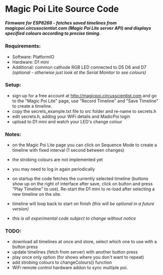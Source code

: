 # Magic Poi Lite Source Code
##### *Firmware for ESP8266 - fetches saved timelines from magicpoi.circusscientist.com (Magic Poi Lite server API) and displays specified colours according to precise timing.*

### Requirements: 
- Software: PlatformIO
- Hardware: D1 mini
- Additional: common cathode RGB LED connected to D5 D6 and D7 *(optional - otherwise just look at the Serial Monitor to see colours)*

### Setup: 
- sign up for a free account at http://magicpoi.circusscientist.com and go to the "Magic Poi Lite" page, use "Record Timeline" and "Save Timeline" to create a timeline.
- copy the secrets_example.txt file to src folder and re-name to secrets.h
- edit secrets.h, adding your WiFi details and MadicPoi login
- upload to D1 mini and watch your LED's change colour

### Notes: 
- on the Magic Poi Lite page you can click on Sequence Mode to create a timeline with fixed interval (1 second between changes) 
- the strobing colours are not implemented yet
- you may need to log in again periodically
- on startup the code fetches the currently selected timeline (buttons show up on the right of interface after save, click on button and press "Play Timeline" to use). Re-start the D1 mini to re-load after selecting a new timeline on the site. 
- timeline will loop back to start on finish *(this will be optional in a future version)*

- *this is all experimental code subject to change without notice* 

### TODO: 
- download all timelines at once and store, select which one to use with a button press
- update timelines (fetch from server) with another button press
- play once only option (for shows where you don't want to repeat)
- add strobing colours to changeColours() function
- WiFi remote control hardware addon to sync multiple poi. 
